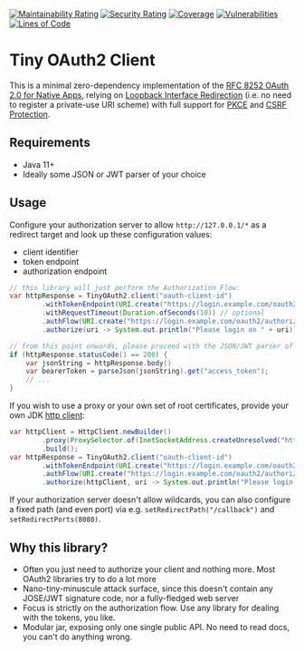 [![Maintainability Rating](https://sonarcloud.io/api/project_badges/measure?project=coffeelibs_tiny-oauth2-client&metric=sqale_rating)](https://sonarcloud.io/summary/new_code?id=coffeelibs_tiny-oauth2-client)
[![Security Rating](https://sonarcloud.io/api/project_badges/measure?project=coffeelibs_tiny-oauth2-client&metric=security_rating)](https://sonarcloud.io/summary/new_code?id=coffeelibs_tiny-oauth2-client)
[![Coverage](https://sonarcloud.io/api/project_badges/measure?project=coffeelibs_tiny-oauth2-client&metric=coverage)](https://sonarcloud.io/summary/new_code?id=coffeelibs_tiny-oauth2-client)
[![Vulnerabilities](https://sonarcloud.io/api/project_badges/measure?project=coffeelibs_tiny-oauth2-client&metric=vulnerabilities)](https://sonarcloud.io/summary/new_code?id=coffeelibs_tiny-oauth2-client)
[![Lines of Code](https://sonarcloud.io/api/project_badges/measure?project=coffeelibs_tiny-oauth2-client&metric=ncloc)](https://sonarcloud.io/summary/new_code?id=coffeelibs_tiny-oauth2-client)

# Tiny OAuth2 Client

This is a minimal zero-dependency implementation of the [RFC 8252 OAuth 2.0 for Native Apps](https://datatracker.ietf.org/doc/html/rfc8252), relying
on [Loopback Interface Redirection](https://datatracker.ietf.org/doc/html/rfc8252#section-7.3) (i.e. no need to register a private-use URI scheme) with full
support for [PKCE](https://datatracker.ietf.org/doc/html/rfc8252#section-8.1) and [CSRF Protection](https://datatracker.ietf.org/doc/html/rfc8252#section-8.9).

## Requirements

* Java 11+
* Ideally some JSON or JWT parser of your choice

## Usage

Configure your authorization server to allow `http://127.0.0.1/*` as a redirect target and look up these configuration values:

* client identifier
* token endpoint
* authorization endpoint

```java
// this library will just perform the Authorization Flow:
var httpResponse = TinyOAuth2.client("oauth-client-id")
		.withTokenEndpoint(URI.create("https://login.example.com/oauth2/token"))
        .withRequestTimeout(Duration.ofSeconds(10)) // optional
		.authFlow(URI.create("https://login.example.com/oauth2/authorize"))
		.authorize(uri -> System.out.println("Please login on " + uri));

// from this point onwards, please proceed with the JSON/JWT parser of your choice:
if (httpResponse.statusCode() == 200) {
	var jsonString = httpResponse.body()
	var bearerToken = parseJson(jsonString).get("access_token");
	// ...
}
```

If you wish to use a proxy or your own set of root certificates, provide your own JDK [http client](https://docs.oracle.com/en/java/javase/11/docs/api/java.net.http/java/net/http/HttpClient.html):
```java
var httpClient = HttpClient.newBuilder()
        .proxy(ProxySelector.of(InetSocketAddress.createUnresolved("https:\\example.com",1337)))
        .build();
var httpResponse = TinyOAuth2.client("oauth-client-id")
		.withTokenEndpoint(URI.create("https://login.example.com/oauth2/token"))
		.authFlow(URI.create("https://login.example.com/oauth2/authorize"))
		.authorize(httpClient, uri -> System.out.println("Please login on " + uri));
```

If your authorization server doesn't allow wildcards, you can also configure a fixed path (and even port) via e.g. `setRedirectPath("/callback")` and `setRedirectPorts(8080)`.

## Why this library?

* Often you just need to authorize your client and nothing more. Most OAuth2 libraries try to do a lot more
* Nano-tiny-minuscule attack surface, since this doesn't contain any JOSE/JWT signature code, nor a fully-fledged web server
* Focus is strictly on the authorization flow. Use any library for dealing with the tokens, you like.
* Modular jar, exposing only one single public API. No need to read docs, you can't do anything wrong.